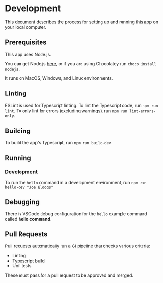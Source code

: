 # Development

This document describes the process for setting up and running this app on your local computer.

## Prerequisites

This app uses Node.js.

You can get Node.js [here](https://nodejs.org/en/), or if you are using Chocolatey run `choco install nodejs`.

It runs on MacOS, Windows, and Linux environments.

## Linting

ESLint is used for Typescript linting. To lint the Typescript code, run `npm run lint`. To only lint for errors (excluding warnings), run `npm run lint-errors-only`.

## Building

To build the app's Typescript, run `npm run build-dev`

## Running

### Development

To run the `hello` command in a development environment, run `npm run hello-dev "Joe Bloggs"`

## Debugging

There is VSCode debug configuration for the `hello` example command called **hello command**.

## Pull Requests

Pull requests automatically run a CI pipeline that checks various criteria:

* Linting
* Typescript build
* Unit tests

These must pass for a pull request to be approved and merged.
